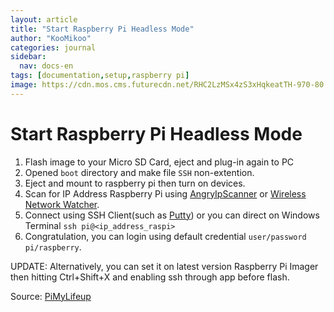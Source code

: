 ```yaml
---
layout: article
title: "Start Raspberry Pi Headless Mode"
author: "KooMikoo"
categories: journal
sidebar:
  nav: docs-en
tags: [documentation,setup,raspberry pi]
image: https://cdn.mos.cms.futurecdn.net/RHC2LzMSx4zS3xHqkeatTH-970-80.png
---
```

# Start Raspberry Pi Headless Mode
1. Flash image to your Micro SD Card, eject and plug-in again to PC
2. Opened `boot` directory and make file `SSH` non-extention.
3. Eject and mount to raspberry pi then turn on devices.
4. Scan for IP Address Raspberry Pi using [AngryIpScanner](https://angryip.org/download/#windows) or [Wireless Network Watcher](https://www.nirsoft.net/utils/wireless_network_watcher.html).
5. Connect using SSH Client(such as [Putty](https://www.putty.org/)) or you can direct on Windows Terminal ```ssh pi@<ip_address_raspi>```
6. Congratulation, you can login using default credential `user/password` `pi/raspberry`.

UPDATE:
Alternatively, you can set it on latest version Raspberry Pi Imager then hitting Ctrl+Shift+X and enabling ssh through app before flash.

Source: [PiMyLifeup](https://pimylifeup.com/raspberry-pi-enable-ssh-boot/)
